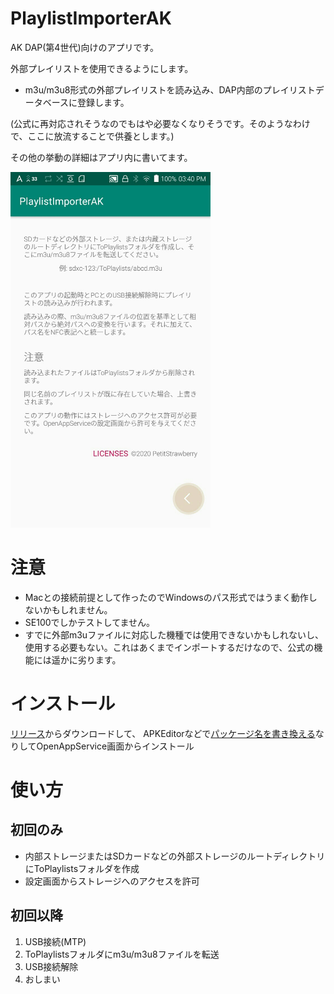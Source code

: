 # PlaylistImporterAK
AK DAP(第4世代)向けのアプリです。

外部プレイリストを使用できるようにします。
- m3u/m3u8形式の外部プレイリストを読み込み、DAP内部のプレイリストデータベースに登録します。

(公式に再対応されそうなのでもはや必要なくなりそうです。そのようなわけで、ここに放流することで供養とします。)

その他の挙動の詳細はアプリ内に書いてます。

<img src="screenshot.jpg" alt="screenshot" width="320"/>

# 注意
- Macとの接続前提として作ったのでWindowsのパス形式ではうまく動作しないかもしれません。
- SE100でしかテストしてません。
- すでに外部m3uファイルに対応した機種では使用できないかもしれないし、使用する必要もない。これはあくまでインポートするだけなので、公式の機能には遥かに劣ります。

# インストール
[リリース](https://github.com/PetitStrawberry/PlaylistImporterAK/releases)からダウンロードして、
APKEditorなどで[パッケージ名を書き換える](https://gist.github.com/PetitStrawberry/c7477b1c0f6d0faa845c9cff841440f1)なりしてOpenAppService画面からインストール


# 使い方
## 初回のみ
- 内部ストレージまたはSDカードなどの外部ストレージのルートディレクトリにToPlaylistsフォルダを作成
- 設定画面からストレージへのアクセスを許可

## 初回以降
1. USB接続(MTP)
2. ToPlaylistsフォルダにm3u/m3u8ファイルを転送
3. USB接続解除
4. おしまい

